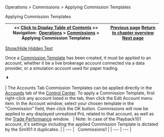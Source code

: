 ﻿


Operations \> Commissions \> Applying Commission Templates






















Applying Commission Templates







| \<\< [Click to Display Table of Contents](adding_per_instrument_commissi_3.md) \>\> **Navigation:**     [Operations](operations.md) \> [Commissions](understanding_commissions.md) \> Applying Commission Templates | [Previous page](adding_per_instrument_commissi_2.md) [Return to chapter overview](understanding_commissions.md) [Next page](control_center.md) |
| --- | --- |




[Show/Hide Hidden Text](javascript:HMToggleExpandAll(!HMAnyToggleOpen()) "Click to open/close expanding sections")









Once a [Commission Template](adding_per_instrument_commissi_2.md) has been created, it must be applied to an account, whether it be a live brokerage account connected via a data provider, or a simulation account used for paper trading.


![tog_plus](tog_plus.gif)




| The Accounts Tab Commission Templates can be applied directly in the [Accounts](accounts_tab.md) tab of the [Control Center](control_center.md). To apply a Commission Template, first right\-click any account listed in the tab, then click the Edit Account menu item. In the Account window, select your chosen template in the "Commission" field, then click the OK button. Commissions will now be applied to any displayed unrealized PnL related to that account, as well as the [Trade Performance](trade_performance.md) window.     | Note: In case of the Playback101 account, it's settings including the applied Commission Template is dictated by the Sim101 it duplicates. | | --- |      Commissions1 |
| --- | --- |










